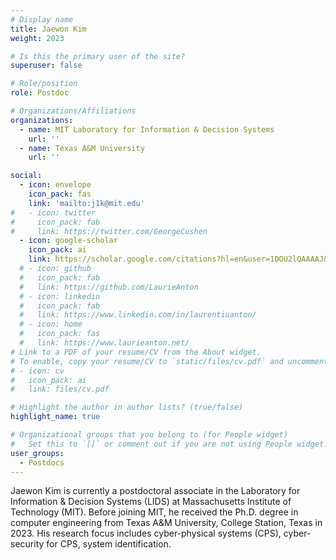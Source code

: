 ```yaml
---
# Display name
title: Jaewon Kim
weight: 2023

# Is this the primary user of the site?
superuser: false

# Role/position
role: Postdoc

# Organizations/Affiliations
organizations:
  - name: MIT Laboratory for Information & Decision Systems
    url: ''
  - name: Texas A&M University
    url: ''

social:
  - icon: envelope
    icon_pack: fas
    link: 'mailto:j1k@mit.edu'
#   - icon: twitter
#     icon_pack: fab
#     link: https://twitter.com/GeorgeCushen
  - icon: google-scholar
    icon_pack: ai
    link: https://scholar.google.com/citations?hl=en&user=1DOU2lQAAAAJ&view_op=list_works&sortby=pubdate
  # - icon: github
  #   icon_pack: fab
  #   link: https://github.com/LaurieAnton
  # - icon: linkedin
  #   icon_pack: fab
  #   link: https://www.linkedin.com/in/laurentiuanton/
  # - icon: home
  #   icon_pack: fas
  #   link: https://www.laurieanton.net/
# Link to a PDF of your resume/CV from the About widget.
# To enable, copy your resume/CV to `static/files/cv.pdf` and uncomment the lines below.
# - icon: cv
#   icon_pack: ai
#   link: files/cv.pdf

# Highlight the author in author lists? (true/false)
highlight_name: true

# Organizational groups that you belong to (for People widget)
#   Set this to `[]` or comment out if you are not using People widget.
user_groups:
  - Postdocs
---
```

Jaewon Kim is currently a postdoctoral associate in the Laboratory for Information & Decision Systems (LIDS) at Massachusetts Institute of Technology (MIT). Before joining MIT, he received the Ph.D. degree in computer engineering from Texas A&M University, College Station, Texas in 2023. His research focus includes cyber-physical systems (CPS), cyber-security for CPS, system identification.
